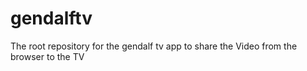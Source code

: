 # gendalftv
The root repository for the gendalf tv app to share the Video from the browser to the TV
